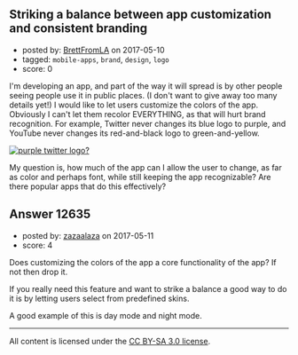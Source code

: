## Striking a balance between app customization and consistent branding

- posted by: [BrettFromLA](https://stackexchange.com/users/2813127/brettfromla) on 2017-05-10
- tagged: `mobile-apps`, `brand`, `design`, `logo`
- score: 0

<p>I'm developing an app, and part of the way it will spread is by other people seeing people use it in public places. (I don't want to give away too many details yet!) I would like to let users customize the colors of the app.  Obviously I can't let them recolor EVERYTHING, as that will hurt brand recognition. For example, Twitter never changes its blue logo to purple, and YouTube never changes its red-and-black logo to green-and-yellow.</p>

<p><a href="https://i.stack.imgur.com/LmXgS.png" rel="nofollow noreferrer"><img src="https://i.stack.imgur.com/LmXgS.png" alt="purple twitter logo?"></a></p>

<p>My question is, how much of the app can I allow the user to change, as far as color and perhaps font, while still keeping the app recognizable?  Are there popular apps that do this effectively?</p>



## Answer 12635

- posted by: [zazaalaza](https://stackexchange.com/users/4672194/zazaalaza) on 2017-05-11
- score: 4

<p>Does customizing the colors of the app a core functionality of the app? If not then drop it.</p>

<p>If you really need this feature and want to strike a balance a good way to do it is by letting users select from predefined skins.</p>

<p>A good example of this is day mode and night mode.</p>




---

All content is licensed under the [CC BY-SA 3.0 license](https://creativecommons.org/licenses/by-sa/3.0/).

